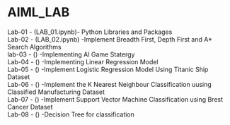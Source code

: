 # AIML_LAB
Lab-01 - (LAB_01.ipynb)-  Python Libraries and Packages<br>
Lab-02 - (LAB_02.ipynb)               -Implement Breadth First, Depth First and A* Search Algorithms<br>
lab-03 - ()    -Implementing AI Game Statergy<br>
Lab-04 - ()            -Implementing Linear Regression Model<br>
Lab-05 - ()          -Implement Logistic Regression Model Using Titanic Ship Dataset<br>
Lab-06 - ()        -Implement the K Nearest Neighbour Classification uusing Classified Manufacturing Dataset<br>
Lab-07 - ()      -Implement Support Vector Machine Classification using Brest Cancer Dataset<br>
Lab-08 - ()    -Decision Tree for classification<br>

